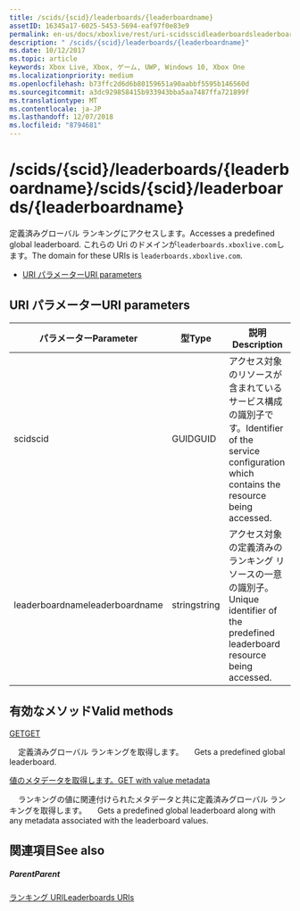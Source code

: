 ```yaml
---
title: /scids/{scid}/leaderboards/{leaderboardname}
assetID: 16345a17-6025-5453-5694-eaf97f0e83e9
permalink: en-us/docs/xboxlive/rest/uri-scidsscidleaderboardsleaderboardname.html
description: " /scids/{scid}/leaderboards/{leaderboardname}"
ms.date: 10/12/2017
ms.topic: article
keywords: Xbox Live, Xbox, ゲーム, UWP, Windows 10, Xbox One
ms.localizationpriority: medium
ms.openlocfilehash: b73ffc2d6d6b80159651a90aabbf5595b146560d
ms.sourcegitcommit: a3dc929858415b933943bba5aa7487ffa721899f
ms.translationtype: MT
ms.contentlocale: ja-JP
ms.lasthandoff: 12/07/2018
ms.locfileid: "8794681"
---
```

# <a name="scidsscidleaderboardsleaderboardname"></a><span data-ttu-id="b9783-104">/scids/{scid}/leaderboards/{leaderboardname}</span><span class="sxs-lookup"><span data-stu-id="b9783-104">/scids/{scid}/leaderboards/{leaderboardname}</span></span>
<span data-ttu-id="b9783-105">定義済みグローバル ランキングにアクセスします。</span><span class="sxs-lookup"><span data-stu-id="b9783-105">Accesses a predefined global leaderboard.</span></span> <span data-ttu-id="b9783-106">これらの Uri のドメインが`leaderboards.xboxlive.com`します。</span><span class="sxs-lookup"><span data-stu-id="b9783-106">The domain for these URIs is `leaderboards.xboxlive.com`.</span></span>
 
  * [<span data-ttu-id="b9783-107">URI パラメーター</span><span class="sxs-lookup"><span data-stu-id="b9783-107">URI parameters</span></span>](#ID4EV)
 
<a id="ID4EV"></a>

 
## <a name="uri-parameters"></a><span data-ttu-id="b9783-108">URI パラメーター</span><span class="sxs-lookup"><span data-stu-id="b9783-108">URI parameters</span></span>
 
| <span data-ttu-id="b9783-109">パラメーター</span><span class="sxs-lookup"><span data-stu-id="b9783-109">Parameter</span></span>| <span data-ttu-id="b9783-110">型</span><span class="sxs-lookup"><span data-stu-id="b9783-110">Type</span></span>| <span data-ttu-id="b9783-111">説明</span><span class="sxs-lookup"><span data-stu-id="b9783-111">Description</span></span>| 
| --- | --- | --- | 
| <span data-ttu-id="b9783-112">scid</span><span class="sxs-lookup"><span data-stu-id="b9783-112">scid</span></span>| <span data-ttu-id="b9783-113">GUID</span><span class="sxs-lookup"><span data-stu-id="b9783-113">GUID</span></span>| <span data-ttu-id="b9783-114">アクセス対象のリソースが含まれているサービス構成の識別子です。</span><span class="sxs-lookup"><span data-stu-id="b9783-114">Identifier of the service configuration which contains the resource being accessed.</span></span>| 
| <span data-ttu-id="b9783-115">leaderboardname</span><span class="sxs-lookup"><span data-stu-id="b9783-115">leaderboardname</span></span>| <span data-ttu-id="b9783-116">string</span><span class="sxs-lookup"><span data-stu-id="b9783-116">string</span></span>| <span data-ttu-id="b9783-117">アクセス対象の定義済みのランキング リソースの一意の識別子。</span><span class="sxs-lookup"><span data-stu-id="b9783-117">Unique identifier of the predefined leaderboard resource being accessed.</span></span>| 
  
<a id="ID4E3B"></a>

 
## <a name="valid-methods"></a><span data-ttu-id="b9783-118">有効なメソッド</span><span class="sxs-lookup"><span data-stu-id="b9783-118">Valid methods</span></span>

[<span data-ttu-id="b9783-119">GET</span><span class="sxs-lookup"><span data-stu-id="b9783-119">GET</span></span>](uri-scidsscidleaderboardsleaderboardnameget.md)

<span data-ttu-id="b9783-120">&nbsp;&nbsp;&nbsp;&nbsp;定義済みグローバル ランキングを取得します。</span><span class="sxs-lookup"><span data-stu-id="b9783-120">&nbsp;&nbsp; &nbsp;&nbsp;Gets a predefined global leaderboard.</span></span>


[<span data-ttu-id="b9783-121">値のメタデータを取得します。</span><span class="sxs-lookup"><span data-stu-id="b9783-121">GET with value metadata</span></span>](uri-scidsscidleaderboardsleaderboardnamegetvaluemetadata.md)

<span data-ttu-id="b9783-122">&nbsp;&nbsp;&nbsp;&nbsp;ランキングの値に関連付けられたメタデータと共に定義済みグローバル ランキングを取得します。</span><span class="sxs-lookup"><span data-stu-id="b9783-122">&nbsp;&nbsp; &nbsp;&nbsp;Gets a predefined global leaderboard along with any metadata associated with the leaderboard values.</span></span>

 
<a id="ID4EJC"></a>

 
## <a name="see-also"></a><span data-ttu-id="b9783-123">関連項目</span><span class="sxs-lookup"><span data-stu-id="b9783-123">See also</span></span>
 
<a id="ID4ELC"></a>

 
##### <a name="parent"></a><span data-ttu-id="b9783-124">Parent</span><span class="sxs-lookup"><span data-stu-id="b9783-124">Parent</span></span> 

[<span data-ttu-id="b9783-125">ランキング URI</span><span class="sxs-lookup"><span data-stu-id="b9783-125">Leaderboards URIs</span></span>](atoc-reference-leaderboard.md)

   